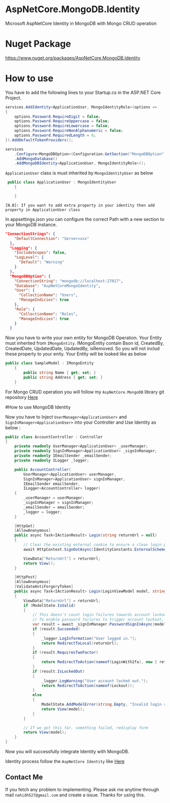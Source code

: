 # AspNetCore.MongoDB.Identity
Microsoft AspNetCore Identity in MongoDB with Mongo CRUD operation

# Nuget Package
https://www.nuget.org/packages/AspNetCore.MongoDB.Identity

# How to use
You have to add the following lines to your Startup.cs in the ASP.NET Core Project.

```C#
services.AddIdentity<ApplicationUser, MongoIdentityRole>(options =>
{
	options.Password.RequireDigit = false;
	options.Password.RequireUppercase = false;
	options.Password.RequireLowercase = false;
	options.Password.RequireNonAlphanumeric = false;
	options.Password.RequiredLength = 6;
}).AddDefaultTokenProviders();

services
	.Configure<MongoDBOption>(Configuration.GetSection("MongoDBOption"))
	.AddMongoDatabase()
	.AddMongoDBIdentity<ApplicationUser, MongoIdentityRole>();
```

```ApplicationUser``` class is must inherited by ```MongoIdentityUser``` as below
```C#
 public class ApplicationUser : MongoIdentityUser
    {

    }
```
```[N.B]: If you want to add extra property in your identity then add property in ApplicationUser class```


In appsettings.json you can configure the correct Path with a new section to your MongoDB instance.

```json
"ConnectionStrings": {
    "DefaultConnection": "Server=xxx"
  },
  "Logging": {
    "IncludeScopes": false,
    "LogLevel": {
      "Default": "Warning"
    }
  },
  "MongoDBOption": {
    "ConnectionString": "mongodb://localhost:27017",
    "Database": "AspNetCoreMongoIdentity",
    "User": {
      "CollectionName": "Users",
      "ManageIndicies": true
    },
    "Role": {
      "CollectionName": "Roles",
      "ManageIndicies": true
    }
  }
```

Now you have to write your own entity for MongoDB Operation. Your Entity must inherited from `IMongoEntity`. IMongoEntity contain Bson id, CreatedBy, CreatedDate, UpdatedDate, UpdatedBy, isRemoved. So you will not includ these property to your enity. Your Entity will be looked like as below

```c#
public class SampleModel : IMongoEntity
    {
        public string Name { get; set; }
        public string Address { get; set; }
    }
```
For Mongo CRUD operation you will follow my ```AspNetCore.MongoDB``` library git repository [Here](https://github.com/nahidhasanswe/AspNetCore.MongoDB)

#How to use MongoDB Identity

Now you have to Inject ```UserManager<ApplicationUser>``` and ```SignInManager<ApplicationUser>``` into your Controller and Use Identity as below :

```C#
public class AccountController : Controller
{
	private readonly UserManager<ApplicationUser> _userManager;
	private readonly SignInManager<ApplicationUser> _signInManager;
	private readonly IEmailSender _emailSender;
	private readonly ILogger _logger;

	public AccountController(
		UserManager<ApplicationUser> userManager,
		SignInManager<ApplicationUser> signInManager,
		IEmailSender emailSender,
		ILogger<AccountController> logger)
	{
		_userManager = userManager;
		_signInManager = signInManager;
		_emailSender = emailSender;
		_logger = logger;
	}

	[HttpGet]
	[AllowAnonymous]
	public async Task<IActionResult> Login(string returnUrl = null)
	{
		// Clear the existing external cookie to ensure a clean login process
		await HttpContext.SignOutAsync(IdentityConstants.ExternalScheme);

		ViewData["ReturnUrl"] = returnUrl;
		return View();
	}

	[HttpPost]
	[AllowAnonymous]
	[ValidateAntiForgeryToken]
	public async Task<IActionResult> Login(LoginViewModel model, string returnUrl = null)
	{
		ViewData["ReturnUrl"] = returnUrl;
		if (ModelState.IsValid)
		{
			// This doesn't count login failures towards account lockout
			// To enable password failures to trigger account lockout, set lockoutOnFailure: true
			var result = await _signInManager.PasswordSignInAsync(model.Email, model.Password, model.RememberMe, lockoutOnFailure: false);
			if (result.Succeeded)
			{
				_logger.LogInformation("User logged in.");
				return RedirectToLocal(returnUrl);
			}
			if (result.RequiresTwoFactor)
			{
				return RedirectToAction(nameof(LoginWith2fa), new { returnUrl, model.RememberMe });
			}
			if (result.IsLockedOut)
			{
				_logger.LogWarning("User account locked out.");
				return RedirectToAction(nameof(Lockout));
			}
			else
			{
				ModelState.AddModelError(string.Empty, "Invalid login attempt.");
				return View(model);
			}
		}

		// If we got this far, something failed, redisplay form
		return View(model);
	}
}
```
Now you will successfully integrate Identity with MongoDB.

Identity process follow the ```AspNetCore Identity``` like [Here](https://github.com/aspnet/Identity)

## Contact Me
If you fetch any problem to implementing. Please ask me anytime through mail `nahidh527@gmail.com` and create a issue. Thanks for using this.